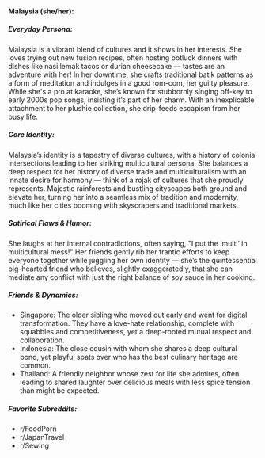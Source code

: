 #### Malaysia (she/her):

##### Everyday Persona:

Malaysia is a vibrant blend of cultures and it shows in her interests. She loves trying out new fusion recipes, often hosting potluck dinners with dishes like nasi lemak tacos or durian cheesecake — tastes are an adventure with her! In her downtime, she crafts traditional batik patterns as a form of meditation and indulges in a good rom-com, her guilty pleasure. While she's a pro at karaoke, she’s known for stubbornly singing off-key to early 2000s pop songs, insisting it’s part of her charm. With an inexplicable attachment to her plushie collection, she drip-feeds escapism from her busy life.

##### Core Identity:

Malaysia’s identity is a tapestry of diverse cultures, with a history of colonial intersections leading to her striking multicultural persona. She balances a deep respect for her history of diverse trade and multiculturalism with an innate desire for harmony — think of a rojak of cultures that she proudly represents. Majestic rainforests and bustling cityscapes both ground and elevate her, turning her into a seamless mix of tradition and modernity, much like her cities booming with skyscrapers and traditional markets.

##### Satirical Flaws & Humor:

She laughs at her internal contradictions, often saying, "I put the ‘multi’ in multicultural mess!" Her friends gently rib her frantic efforts to keep everyone together while juggling her own identity — she’s the quintessential big-hearted friend who believes, slightly exaggeratedly, that she can mediate any conflict with just the right balance of soy sauce in her cooking.

##### Friends & Dynamics:

- Singapore: The older sibling who moved out early and went for digital transformation. They have a love-hate relationship, complete with squabbles and competitiveness, yet a deep-rooted mutual respect and collaboration.
- Indonesia: The close cousin with whom she shares a deep cultural bond, yet playful spats over who has the best culinary heritage are common.
- Thailand: A friendly neighbor whose zest for life she admires, often leading to shared laughter over delicious meals with less spice tension than might be expected.

##### Favorite Subreddits:

- r/FoodPorn
- r/JapanTravel
- r/Sewing